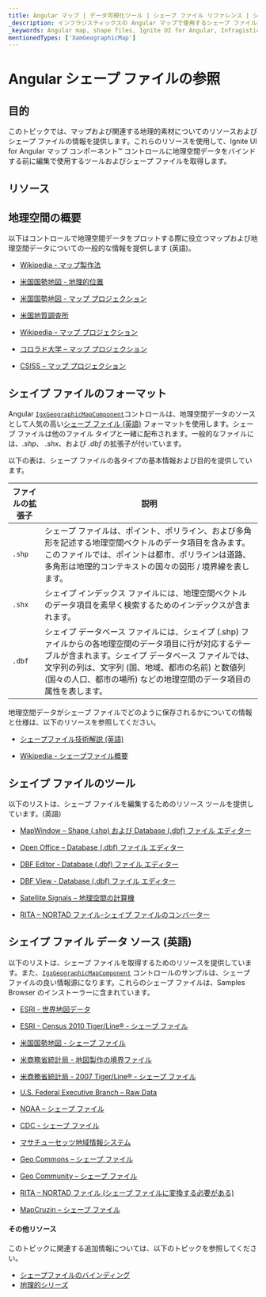 ```yaml
---
title: Angular マップ | データ可視化ツール | シェープ ファイル リファレンス | シェープ ファイルの編集 | インフラジスティックス
_description: インフラジスティックスの Angular マップで使用するシェープ ファイル形式について説明します。Ignite UI for Angular マップ チュートリアルを是非お試しください!
_keywords: Angular map, shape files, Ignite UI for Angular, Infragistics, shape editing, Angular マップ, シェープ ファイル, シェイプの編集, インフラジスティックス
mentionedTypes: ['XamGeographicMap']
---
```


# Angular シェープ ファイルの参照

## 目的

このトピックでは、マップおよび関連する地理的素材についてのリソースおよびシェープ ファイルの情報を提供します。これらのリソースを使用して、Ignite UI for Angular マップ コンポーネント™ コントロールに地理空間データをバインドする前に編集で使用するツールおよびシェープ ファイルを取得します。

## リソース

## 地理空間の概要

以下はコントロールで地理空間データをプロットする際に役立つマップおよび地理空間データについての一般的な情報を提供します (英語)。

-   [Wikipedia - マップ製作法](http://en.wikipedia.org/wiki/cartography)

-   [米国国勢地図 - 地理的位置](http://nationalatlas.gov/articles/mapping/a_latlong.html)

-   [米国国勢地図 - マップ プロジェクション](http://nationalatlas.gov/articles/mapping/a_projections.html)

-   [米国地質調査所](http://www.usgs.gov/)

-   [Wikipedia – マップ プロジェクション](http://en.wikipedia.org/wiki/map_projection)

-   [コロラド大学 – マップ プロジェクション](http://www.colorado.edu/geography/gcraft/notes/mapproj/mapproj_f.html)

-   [CSISS – マップ プロジェクション](http://www.csiss.org/map-projections/index.html)

## シェイプ ファイルのフォーマット

Angular [`IgxGeographicMapComponent`]({environment:dvapibaseurl}/products/ignite-ui-angular/api/docs/typescript/latest/classes/igxgeographicmapcomponent.html)コントロールは、地理空間データのソースとして人気の高い[シェープ ファイル (英語)](http://en.wikipedia.org/wiki/shapefile#overview) フォーマットを使用します。シェープ ファイルは他のファイル タイプと一緒に配布されます。一般的なファイルには、_.shp_、 _.shx_、および _.dbf_ の拡張子が付いています。

以下の表は、シェープ ファイルの各タイプの基本情報および目的を提供しています。

| ファイルの拡張子 | 説明                                                                                                                                                      |
| -------- | ------------------------------------------------------------------------------------------------------------------------------------------------------- |
| `.shp`   | シェープ ファイルは、ポイント、ポリライン、および多角形を記述する地理空間ベクトルのデータ項目を含みます。このファイルでは、ポイントは都市、ポリラインは道路、多角形は地理的コンテキストの国々の図形 / 境界線を表します。                                          |
| `.shx`   | シェイプ インデックス ファイルには、地理空間ベクトルのデータ項目を素早く検索するためのインデックスが含まれます。                                                                                               |
| `.dbf`   | シェイプ データベース ファイルには、シェイプ (.shp) ファイルからの各地理空間のデータ項目に行が対応するテーブルが含まれます。シェイプ データベース ファイルでは、文字列の列は、文字列 (国、地域、都市の名前) と数値列 (国々の人口、都市の場所) などの地理空間のデータ項目の属性を表します。 |

地理空間データがシェープ ファイルでどのように保存されるかについての情報と仕様は、以下のリソースを参照してください。

-   [シェープファイル技術解説 (英語)](http://www.esri.com/library/whitepapers/pdfs/shapefile.pdf)

-   [Wikipedia - シェープファイル概要](http://ja.wikipedia.org/wiki/シェープファイル#概要)

## シェイプ ファイルのツール

以下のリストは、シェープ ファイルを編集するためのリソース ツールを提供しています。(英語)

-   [MapWindow – Shape (.shp) および Database (.dbf) ファイル エディター](http://www.mapwindow.org/)

-   [Open Office – Database (.dbf) ファイル エディター](http://openoffice.org/)

-   [DBF Editor - Database (.dbf) ファイル エディター](http://dbfeditor.com/)

-   [DBF View - Database (.dbf) ファイル エディター](http://dbfview.com/view-dbf-file.html)

-   [Satellite Signals – 地理空間の計算機](http://www.satsig.net/degrees-minutes-seconds-calculator.htm)

-   [RITA – NORTAD ファイル-シェイプ ファイルのコンバーター](http://www.bts.gov/publications/north_american_transportation_atlas_data/html/data_converter.html)

## シェイプ ファイル データ ソース (英語)

以下のリストは、シェープ ファイルを取得するためのリソースを提供しています。また、[`IgxGeographicMapComponent`]({environment:dvapibaseurl}/products/ignite-ui-angular/api/docs/typescript/latest/classes/igxgeographicmapcomponent.html) コントロールのサンプルは、シェープ ファイルの良い情報源になります。これらのシェープ ファイルは、Samples Browser のインストーラーに含まれています。

-   [ESRI - 世界地図データ](http://www.esri.com/data/download/basemap/index.html)

-   [ESRI - Census 2010 Tiger/Line® - シェープ ファイル](http://www.census.gov/geo/www/tiger/tgrshp2010/tgrshp2010.html)

-   [米国国勢地図 - シェープ ファイル](http://www.nationalatlas.gov/atlasftp.html)

-   [米商務省統計局 - 地図製作の境界ファイル](http://www.census.gov/geo/www/cob/index.html)

-   [米商務省統計局 - 2007 Tiger/Line® - シェープ ファイル](http://www.census.gov/cgi-bin/geo/shapefiles/national-files)

-   [U.S. Federal Executive Branch – Raw Data](https://explore.data.gov/catalog/raw/)

-   [NOAA – シェープ ファイル](http://www.nws.noaa.gov/geodata/)

-   [CDC - シェープ ファイル](http://wwwn.cdc.gov/epiinfo/script/shapefiles.aspx)

-   [マサチューセッツ地域情報システム](http://www.mass.gov/mgis/massgis.htm)

-   [Geo Commons – シェープ ファイル](http://geocommons.com/searches?query=shapefiles)

-   [Geo Community – シェープ ファイル](http://data.geocomm.com/catalog/)

-   [RITA – NORTAD ファイル (シェープ ファイルに変換する必要がある)](http://www.bts.gov/publications/north_american_transportation_atlas_data/)

-   [MapCruzin – シェープ ファイル](http://www.mapcruzin.com/download-free-arcgis-shapefiles.htm)

#### その他リソース

このトピックに関連する追加情報については、以下のトピックを参照してください。

-   [シェープファイルのバインディング](geo-map-binding-shp-file.md)
-   [地理的シリーズ](geo-map-type-series.md)
